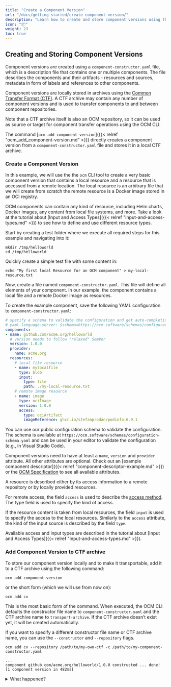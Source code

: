 ```yaml
---
title: "Create a Component Version"
url: "/docs/getting-started/create-component-version/"
description: "Learn how to create and store component versions using the OCM CLI."
icon: "📦"
weight: 23
toc: true
---
```


## Creating and Storing Component Versions

Component versions are created using a `component-constructor.yaml` file, which is a description file that contains one or multiple components. The file describes the components and their artifacts - resources and sources, metadata in form of labels and references to other components.

Component versions are locally stored in archives using the [Common Transfer Format (CTF)](https://github.com/open-component-model/ocm-spec/blob/main/doc/04-extensions/03-storage-backends/ctf.md). A CTF archive may contain any number of component versions and is used to transfer components to and between component repositories.

Note that a CTF archive itself is also an OCM repository, so it can be used as source or target for component transfer operations using the OCM CLI.

The command [`ocm add component-version`]({{< relref "ocm_add_component-version.md" >}}) directly creates a component version from a `component-constructor.yaml` file and stores it in a local CTF archive.

### Create a Component Version

In this example, we will use the the `ocm` CLI tool to create a very basic component version that contains a local resource and a resource that is accessed from a remote location. The local resource is an arbitrary file that we will create from scratch the remote resource is a Docker image stored in an OCI registry.

OCM components can contain any kind of resource, including Helm charts, Docker images, any content from local file systems, and more. Take a look at the tutorial about [Input and Access Types]({{< relref "input-and-access-types.md" >}}) to see how to define and use different resource types.

Start by creating a test folder where we execute all required steps for this example and navigating into it:

```shell
mkdir /tmp/helloworld
cd /tmp/helloworld
```

Quickly create a simple test file with some content in:

```shell
echo "My first local Resource for an OCM component" > my-local-resource.txt
```

Now, create a file named `component-constructor.yaml`. This file will define all elements of your component. In our example, the component contains a local file and a remote Docker image as resources.

To create the example component, save the following YAML configuration to `component-constructor.yaml`:

```yaml
# specify a schema to validate the configuration and get auto-completion in your editor
# yaml-language-server: $schema=https://ocm.software/schemas/configuration-schema.yaml
components:
- name: github.com/acme.org/helloworld
  # version needs to follow "relaxed" SemVer
  version: 1.0.0
  provider:
    name: acme.org
  resources:
    # local file resource
    - name: mylocalfile
      type: blob
      input:
        type: file
        path: ./my-local-resource.txt
    # remote image resource
    - name: image
      type: ociImage
      version: 1.0.0
      access:
        type: ociArtifact
        imageReference: ghcr.io/stefanprodan/podinfo:6.9.1
```

You can use our public configuration schema to validate the configuration. The schema is available at `https://ocm.software/schemas/configuration-schema.yaml` and can be used in your editor to validate the configuration (e.g., in Visual Studio Code).

Component versions need to have at least a `name`, `version` and `provider` attribute. All other attributes are optional. Check out an [example component descriptor]({{< relref "component-descriptor-example.md" >}}) or the [OCM Specification](https://github.com/open-component-model/ocm-spec/blob/main/README.md) to see all available attributes. 

A resource is described either by its access information to a remote repository or by locally provided resources.

For remote access, the field `access` is used to describe the
[access method](https://github.com/open-component-model/ocm-spec/blob/main/doc/04-extensions/02-access-types/README.md).
The type field is used to specify the kind of access.

If the resource content is taken from local resources, the field `input` is used to specify the access to the local resources. Similarly to the `access` attribute, the kind of the input source is described by the field `type`.

Available access and input types are described in the tutorial about [Input and Access Types]({{< relref "input-and-access-types.md" >}}).

### Add Component Version to CTF archive

To store our component version locally and to make it transportable, add it to a CTF archive using the following command:

```shell
ocm add component-version
```

or the short form (which we will use from now on):

```shell
ocm add cv
```

This is the most basic form of the command. When executed, the OCM CLI defaults the constructor file name to `component-constructor.yaml` and the CTF archive name to `transport-archive`. If the CTF archive doesn’t exist yet, it will be created automatically.

If you want to specify a different constructor file name or CTF archive name, you can use the `--constructor` and `--repository` flags.

```shell
ocm add cv --repository /path/to/my-own-ctf -c /path/to/my-component-constructor.yaml
```

```shell
...
component github.com/acme.org/helloworld/1.0.0 constructed ... done! [1 component version in 482ms]
```

<details><summary>What happened?</summary>

The command created a CTF archive and added the listed components with the described resources.

```shell
tree transport-archive

transport-archive
├── artifact-index.json
└── blobs
    ├── sha256.096322a7affa6a26a4549e347399f835b2350454946b4967ffdc570dbed78066
    ├── sha256.70a2577d7b649574cbbba99a2f2ebdf27904a4abf80c9729923ee67ea8d2d9d8
    ├── sha256.74db132670ec370396ec10160c4e761591d0e9e6c5960c72d2e26c0f9d6f6a76
    └── sha256.c8359dfaa6353b1b3166449f7ff3a8ef6f1d3a6c6f837cca9cd2ad7e8ef8546e

2 directories, 5 files
```

The transport archive's contents can be found in `artifact-index.json`. This file
contains the list of component version artifacts to be transported.

```shell
jq . transport-archive/artifact-index.json
```

```json
{
  "schemaVersion": 1,
  "artifacts": [
    {
      "repository": "component-descriptors/github.com/acme.org/helloworld",
      "tag": "1.0.0",
      "digest": "sha256:c8359dfaa6353b1b3166449f7ff3a8ef6f1d3a6c6f837cca9cd2ad7e8ef8546e",
      "mediaType": "application/vnd.oci.image.manifest.v1+json"
    }
  ]
}
```

The content of the transport archive is stored as OCI artifacts. Notice that the repository name of component version artifacts (found at `artifacts.respository`) are prefixed by `component-descriptors/`.

The component version is described as an OCI manifest, including OCM specific annotations.

```shell
jq . transport-archive/blobs/sha256.c8359dfaa6353b1b3166449f7ff3a8ef6f1d3a6c6f837cca9cd2ad7e8ef8546e
```

```json
{
  "schemaVersion": 2,
  "mediaType": "application/vnd.oci.image.manifest.v1+json",
  "artifactType": "application/vnd.ocm.software.component-descriptor.v2",
  "config": {
    "mediaType": "application/vnd.ocm.software/ocm.component.config.v1+json",
    "digest": "sha256:096322a7affa6a26a4549e347399f835b2350454946b4967ffdc570dbed78066",
    "size": 201
  },
  "layers": [
    {
      "mediaType": "application/vnd.ocm.software.component-descriptor.v2+yaml+tar",
      "digest": "sha256:74db132670ec370396ec10160c4e761591d0e9e6c5960c72d2e26c0f9d6f6a76",
      "size": 3072
    },
    {
      "mediaType": "text/plain; charset=utf-8",
      "digest": "sha256:70a2577d7b649574cbbba99a2f2ebdf27904a4abf80c9729923ee67ea8d2d9d8",
      "size": 45,
      "annotations": {
        "software.ocm.artifact": "[{\"identity\":{\"name\":\"mylocalfile\",\"version\":\"1.0.0\"},\"kind\":\"resource\"}]"
      }
    }
  ],
  "annotations": {
    "org.opencontainers.image.authors": "CTF Repository",
    "org.opencontainers.image.description": "\nThis is an OCM OCI Artifact Manifest that contains the component descriptor for the component github.com/acme.org/helloworld.\nIt is used to store the component descriptor in an OCI registry and can be referrenced by the official OCM Binding Library.\n",
    "org.opencontainers.image.documentation": "https://ocm.software",
    "org.opencontainers.image.source": "https://github.com/open-component-model/open-component-model",
    "org.opencontainers.image.title": "OCM Component Descriptor OCI Artifact Manifest for github.com/acme.org/helloworld in version 1.0.0",
    "org.opencontainers.image.url": "https://ocm.software",
    "org.opencontainers.image.version": "1.0.0",
    "software.ocm.componentversion": "component-descriptors/github.com/acme.org/helloworld:1.0.0",
    "software.ocm.creator": "CTF Repository"
  }
}
```

Notice that the output of the component version above contains the component descriptor as one of the `layers`. It can be identified by its media type, which is `application/vnd.ocm.software.component-descriptor.v2+yaml+tar`. Since it is saved in `tar` format, it can be displayed using the following command:

```shell
tar xvf transport-archive/blobs/sha256.74db132670ec370396ec10160c4e761591d0e9e6c5960c72d2e26c0f9d6f6a76 -O
```

```yaml
component-descriptor.yaml
component:
  componentReferences: null
  name: github.com/acme.org/helloworld
  provider: acme.org
  repositoryContexts: null
  resources:
  - access:
      localReference: sha256:70a2577d7b649574cbbba99a2f2ebdf27904a4abf80c9729923ee67ea8d2d9d8
      mediaType: text/plain; charset=utf-8
      type: localBlob/v1
    digest:
      hashAlgorithm: SHA-256
      normalisationAlgorithm: genericBlobDigest/v1
      value: 70a2577d7b649574cbbba99a2f2ebdf27904a4abf80c9729923ee67ea8d2d9d8
    name: mylocalfile
    relation: local
    type: blob
    version: 1.0.0
  - access:
      imageReference: ghcr.io/stefanprodan/podinfo:6.9.1@sha256:262578cde928d5c9eba3bce079976444f624c13ed0afb741d90d5423877496cb
      type: ociArtifact
    digest:
      hashAlgorithm: SHA-256
      normalisationAlgorithm: genericBlobDigest/v1
      value: 262578cde928d5c9eba3bce079976444f624c13ed0afb741d90d5423877496cb
    name: image
    relation: external
    type: ociImage
    version: 1.0.0
  sources: null
  version: 1.0.0
meta:
  schemaVersion: v2
```

The other elements listed as `layers` describe the blobs for the local resources stored along with the component version. The digests can be seen in the `localReference` attributes of the component descriptor.

</details>
